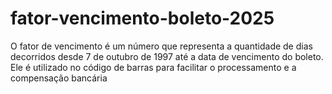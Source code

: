 # fator-vencimento-boleto-2025
O fator de vencimento é um número que representa a quantidade de dias decorridos desde 7 de outubro de 1997 até a data de vencimento do boleto. Ele é utilizado no código de barras para facilitar o processamento e a compensação bancária
